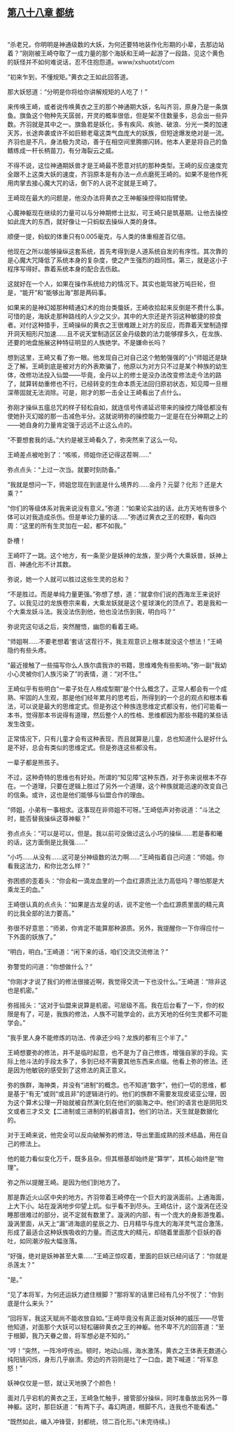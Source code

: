 ## [第八十八章 都统](https://www.xxbiquge.com/11_11207/9037337.html)
﻿

  “杀老兄，你明明是神通级数的大妖，为何还要特地装作化形期的小辈，去那边站着？”刚刚被王崎夺取了一成力量的那个海妖和王崎一起游了一段路，见这个黄色的妖怪并不如何难说话，忍不住抱怨道。www/xshuotxt/com

  “初来乍到，不懂规矩。”黄衣之王如此回答道。

  那大妖怒道：“分明是你将给你讲解规矩的人吃了！”

  来传唤王崎，或者说传唤黄衣之王的那个神通期大妖，名叫齐羽，原身乃是一条旗鱼。旗鱼这个物种先天孱弱，开灵的概率很低，但是架不住数量多，总会出一些异数。齐羽就是其中之一。旗鱼若是妖化，多有疾风、疾驰、破浪、分光一类的加速天苏，长途奔袭或许不如巨鲸老鼋这类气血庞大的妖族，但短途爆发绝对是一流。齐羽也是不凡，身法极为灵动，善于在相空间里腾挪闪转。他本人更是将自己的鱼鳍练成一杆长柄苗刀，有分海裂云之威。

  不得不说，这位神通期妖兽才是王崎最不愿意对抗的那种类型。王崎的反应速度完全跟不上这类大妖的速度，齐羽原本是有办法一点点磨死王崎的。如果不是他作死用肉掌去接心魔大咒的话，倒下的人说不定就是王崎了。

  王崎现在最大的问题是，他没办法将黄衣之王神躯操控得如指臂使。

  心魔神躯现在继续的力量可以与分神期修士比拟，可王崎只是筑基期。让他去操控如此庞大的东西，就好像让一只蚂蚁去操纵人类的身体。

  顺便一提，蚂蚁的体重只有0.005毫克，与人类的体重相差百亿倍。

  他现在之所以能够操纵这套系统，首先考得到是人道系统自发的有序性。其次靠的是心魔大咒降低了系统本身的复杂度，使之产生强烈的趋同性。第三，就是这小子程序写得好。靠着系统本身的配合去伤敌。

  这就好在一个人，如果在操作系统给力的情况下。其实也能驾驶万吨巨轮，但是，“能开”和“能够出海”那是两码事。

  如果来的是神幻姬那种精通幻术的炮台类蜃妖，王崎收拾起来反倒是不费什么事。可惜的是，海妖走那种路线的人少之又少。其中的大宗还是齐羽这种敏捷的掠食者。对付这种猎手，王崎操纵的黄衣之王很难跟上对方的反应，而靠着天堂制造撑开洞天相形尺加速……且不说天堂制造区区金丹级数的法力能够撑多久，在龙族、还要的地盘施展这种特征明显的人族绝学。不是嫌命长吗？

  想到这里，王崎又看了弥一眼。他发现自己对自己这个勉勉强强的“小”师姐还是缺乏了解。王崎到底是被对方的外表欺骗了，他原以为对方只不过是某个种族的幼生体，改修功法投入仙盟——毕竟，金丹以上的修士是没办法改变修法走今法的路了，就算转劫重修也不行，已经转变的生命本质无法回归原初状态，知见障一旦根深蒂固就无法消除。可是，刚才的那一击全让王崎看出了点什么。

  弥刚才操纵五瘟总咒的样子轻松自如，就连信号传递延迟带来的操控力降低都没有使她扑灭幻姬的那一击减色半分。这就说明弥的操控能力一定是在在分神期之上的——她自身的力量肯定强于远远不止这么点的。

  “不要想套我的话。”大约是被王崎看久了，弥突然来了这么一句。

  王崎差点被呛到了：“咳咳，师姐你还记得这茬啊……”

  弥点点头：“上过一次当。就要时刻防备。”

  “我就是想问一下，师姐您现在到底是什么境界的……金丹？元婴？化形？还是大乘？”

  “你们的等级体系对我来说没有意义。”弥道：“如果论实战的话，此方天地有很多个体可以对我造成杀伤。但是单论力量的话……”弥透过黄衣之王的视野，看向四周：“这里的所有生灵加在一起，都不如我。”

  卧槽！

  王崎吓了一跳。这个地方，有一条至少是妖神的龙族，至少两个大乘妖兽，妖神上百、神通化形不计其数。

  弥说，她一个人就可以胜过这些生灵的总和？

  “不是胜过。而是单纯力量更强。”弥想了想，道：“就拿你们说的西海龙王来说好了。以我见过的龙族卷宗来看，大乘龙妖就是这个星球演化的顶点了。若是我和一个大乘龙妖斗法。我没法伤到他，他也没法伤到我，明白吗？”

  弥说完这句话之后，突然醒悟，幽怨的看着王崎。

  “师姐啊……不要老想着‘套话’这茬行不，我主观意识上根本就没这个想法！”王崎隐约有些头疼。

  “最近接触了一些描写你么人族尔虞我诈的书籍，思维难免有些影响。”弥一副“我幼小心灵被你们人族污染了”的表情，道：“对不住。”

  王崎似乎有些明白“一辈子处在人格成型期”是个什么概念了。正常人都会有一个成熟、牢固的人生观，那是他们经年累月的思考后，所得到的一个总的观点和根本看法，可以说是最大的思维定式。但是弥这个种族连思维定式都没有，他们可能看一本书，觉得那本书说得有道理，然后整个人的性格、思维都因为那些书籍的某些话发生改变。

  正常情况下，只有儿童才会有这种表现，而且就算是儿童，总也知道什么是好什么是不好，总会有类似的思维定式。但是弥连这些都没有。

  一辈子都是熊孩子。

  不过，这种奇特的思维也有好处。所谓的“知见障”这种东西，对于弥来说根本不存在。一个道理，只要在逻辑上胜过了另外一个道理，这个种族就能迅速的改变自己的信条。或许，这也是他们能够与仙盟合作的理由。

  “师姐，小弟有一事相求。这事现在非师姐不可呀。”王崎低声对弥说道：“斗法之时，能否替我操纵这尊神躯？”

  弥点点头：“可以是可以，但是。我以前可没做过这么小巧的操纵……若是春和曦的话，这方面倒是比我强……”

  “小巧……从没有……这可是分神级数的法力啊……”王崎指着自己问道：“师姐。你看我这法力，和你比怎么样？”

  弥困惑的歪着头：“你会和一滴龙血里的一个血红源质比法力高低吗？哪怕那是大乘龙王的血。”

  王崎很认真的点点头：“如果是古龙皇的话，说不定他一个血红源质里面的精元真的比我全部的法力要高。”

  弥很不好意思：“师弟，你肯定不能算那种源质。另外，我提醒你一下你得应付一下外面的妖族了。”

  “明白，明白。”王崎道：“闲下来的话，咱们交流交流修法？”

  弥警觉的问道：“你想做什么？”

  “你刚才才说了我们的修法很接近啊，我觉得交流一下也没什么。”王崎道：“除非这也是机密。”

  弥摇摇头：“这对于仙盟来说算是机密。可层级不高。我在后台看了一下，你的权限是有了，可是，我族的修法，人族不可能学会的，此方天地的任何生灵都不可能学会。”

  “我手里人身不能修炼的功法、传承还少吗？龙族的都有三个半了。”

  王崎想要弥的修法，并不是临时起意，也不是为了自己修炼，增强自家的手段。实际上他斗法的手段太多了，多到已经不需要其他东西来点缀。他看上弥的修法。还是因为他敏锐的感受到了这修法的真正意义。

  弥的族群，海神类，并没有“进制”的概念。也不知道“数字”，他们一切的思维，都是基于“有无”或则“或且非”的逻辑进行的。他们的族群不需要发现皮诺亚公理，因为这个算术公理一开始就被自然演化刻在他们的脑海之中。他们的语言也是阴阳爻文或者三才爻文【二进制或三进制的机器语言】。他们的功法，天生就是数据化的。

  对于王崎来说，他完全可以反向破解弥的修法，导出里面成熟的技术结晶，用在自己的修法上。

  他的能力看似变化万千，既多且杂。但其根基却始终是“算学”，其核心始终是“物理”。

  弥之所以提醒王崎。是因为他们到地方了。

  那是靠近火山区中央的地方。齐羽带着王崎停在一个巨大的漩涡面前。上通海面，上大下小。站在漩涡地步仰望上炕。似乎看不到尽头。王崎估计，这个漩涡在还没睡那很难过的部分，说不定就有数里了。漩涡的内部，有一个庞大的身影游曳着。漩涡里面，从天上“漏”进海底的星辰之力、日月精华与庞大的海洋灵气混合激荡，形成了最适合这种妖族吸收的力量。而这庞大的精元，却随着里面那个巨妖的吞吐，如同潮汐般大幅涨落。

  “好强，绝对是妖神甚至大乘……”王崎正惊叹着，里面的巨妖已经问话了：“你就是杀莲太？”

  “是。”

  “见了本将军，为何还运妖力遮住根脚？”那将军的话里已经有几分不悦了：“你到底是什么来头？”

  “回将军，我这天赋尚不能收放自如。”王崎毕竟没有真正面对妖神的威压——尽管他知道，对面那个大妖可以轻松碾碎黄衣之王的神躯。他不卑不亢的回答道：“至于根脚，我乃天眷之兽，将军想必是不知的。”

  “哼！”突然，一阵冷哼传出。顿时，地动山摇，海水激荡，黄衣之王体表无数道心纯阳镜闪烁，身形几乎崩溃。旁边的齐羽则是吐了一口血，跪下喊道：“将军息怒！”

  妖神仅仅是一怒，就让天地换了个颜色！

  面对几乎宕机的黄衣之王，王崎急忙触手，接管部分操纵，同时准备放出另外一尊神躯。这时，那巨妖道：“有两下子。毒幻两道，根脚不凡，连我也不能看透。”

  “既然如此，编入冲锋营，封都统，领二百化形。”(未完待续。)
